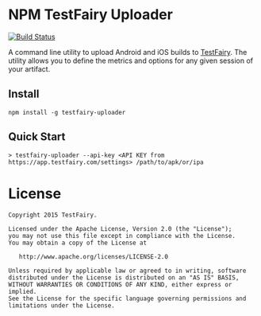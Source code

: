 NPM TestFairy Uploader
======================
[![Build Status](https://travis-ci.org/testfairy/node-testfairy-uploader.png)](https://travis-ci.org/testfairy/node-testfairy-uploader)

A command line utility to upload Android and iOS builds to [TestFairy](https://www.testfairy.com). The utility allows you to define the metrics and options for any given session of your artifact.

Install
-------
```
npm install -g testfairy-uploader
```

Quick Start
-----------
```
> testfairy-uploader --api-key <API KEY from https://app.testfairy.com/settings> /path/to/apk/or/ipa
```

License
=======

    Copyright 2015 TestFairy.

    Licensed under the Apache License, Version 2.0 (the "License");
    you may not use this file except in compliance with the License.
    You may obtain a copy of the License at

       http://www.apache.org/licenses/LICENSE-2.0

    Unless required by applicable law or agreed to in writing, software
    distributed under the License is distributed on an "AS IS" BASIS,
    WITHOUT WARRANTIES OR CONDITIONS OF ANY KIND, either express or implied.
    See the License for the specific language governing permissions and
    limitations under the License.
